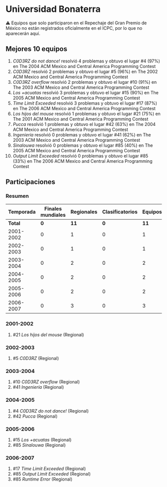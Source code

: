 # Universidad Bonaterra

:warning: Equipos que solo participaron en el Repechaje del Gran Premio de México no están registrados oficialmente en el ICPC, por lo que no aparecerán aquí.

## Mejores 10 equipos

1. _C0D3RZ do not dance!_ resolvió 4 problemas y obtuvo el lugar #4 (97%) en The 2004 ACM Mexico and Central America Programming Contest
1. _C0D3RZ_ resolvió 2 problemas y obtuvo el lugar #5 (96%) en The 2002 ACM Mexico and Central America Programming Contest
1. _C0D3RZ overflow_ resolvió 2 problemas y obtuvo el lugar #10 (91%) en The 2003 ACM Mexico and Central America Programming Contest
1. _Los +acuatas_ resolvió 3 problemas y obtuvo el lugar #15 (90%) en The 2005 ACM Mexico and Central America Programming Contest
1. _Time Limit Exceeded_ resolvió 3 problemas y obtuvo el lugar #17 (87%) en The 2006 ACM Mexico and Central America Programming Contest
1. _Los hijos del mouse_ resolvió 1 problemas y obtuvo el lugar #21 (75%) en The 2001 ACM Mexico and Central America Programming Contest
1. _Pucca_ resolvió 1 problemas y obtuvo el lugar #42 (63%) en The 2004 ACM Mexico and Central America Programming Contest
1. _Ingeniería_ resolvió 0 problemas y obtuvo el lugar #41 (62%) en The 2003 ACM Mexico and Central America Programming Contest
1. _Sinalouwa_ resolvió 0 problemas y obtuvo el lugar #85 (40%) en The 2005 ACM Mexico and Central America Programming Contest
1. _Output Limit Exceeded_ resolvió 0 problemas y obtuvo el lugar #85 (33%) en The 2006 ACM Mexico and Central America Programming Contest

## Participaciones

### Resumen

| Temporada | Finales mundiales | Regionales | Clasificatorios | Equipos |
| --- | --- | --- | --- | --- |
| **Total** | **0** | **11** | **0** | **11** |
| 2001-2002 | 0 | 1 | 0 | 1 |
| 2002-2003 | 0 | 1 | 0 | 1 |
| 2003-2004 | 0 | 2 | 0 | 2 |
| 2004-2005 | 0 | 2 | 0 | 2 |
| 2005-2006 | 0 | 2 | 0 | 2 |
| 2006-2007 | 0 | 3 | 0 | 3 |

### 2001-2002

1. #21 _Los hijos del mouse_ (Regional)

### 2002-2003

1. #5 _C0D3RZ_ (Regional)

### 2003-2004

1. #10 _C0D3RZ overflow_ (Regional)
1. #41 _Ingeniería_ (Regional)

### 2004-2005

1. #4 _C0D3RZ do not dance!_ (Regional)
1. #42 _Pucca_ (Regional)

### 2005-2006

1. #15 _Los +acuatas_ (Regional)
1. #85 _Sinalouwa_ (Regional)

### 2006-2007

1. #17 _Time Limit Exceeded_ (Regional)
1. #85 _Output Limit Exceeded_ (Regional)
1. #85 _Runtime Error_ (Regional)



